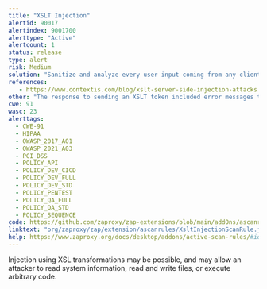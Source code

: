 ```yaml
---
title: "XSLT Injection"
alertid: 90017
alertindex: 9001700
alerttype: "Active"
alertcount: 1
status: release
type: alert
risk: Medium
solution: "Sanitize and analyze every user input coming from any client-side."
references:
   - https://www.contextis.com/blog/xslt-server-side-injection-attacks
other: "The response to sending an XSLT token included error messages that may indicate a vulnerability to XSLT injections."
cwe: 91
wasc: 23
alerttags: 
  - CWE-91
  - HIPAA
  - OWASP_2017_A01
  - OWASP_2021_A03
  - PCI_DSS
  - POLICY_API
  - POLICY_DEV_CICD
  - POLICY_DEV_FULL
  - POLICY_DEV_STD
  - POLICY_PENTEST
  - POLICY_QA_FULL
  - POLICY_QA_STD
  - POLICY_SEQUENCE
code: https://github.com/zaproxy/zap-extensions/blob/main/addOns/ascanrules/src/main/java/org/zaproxy/zap/extension/ascanrules/XsltInjectionScanRule.java
linktext: "org/zaproxy/zap/extension/ascanrules/XsltInjectionScanRule.java"
help: https://www.zaproxy.org/docs/desktop/addons/active-scan-rules/#id-90017
---
```

Injection using XSL transformations may be possible, and may allow an attacker to read system information, read and write files, or execute arbitrary code.
